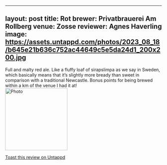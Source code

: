 
---
layout: post
title:  Rot
brewer: Privatbrauerei Am Rollberg
venue: Zosse
reviewer: Agnes Haverling
image: https://assets.untappd.com/photos/2023_08_18/b645e21b636c752ac44649c5e5da24d1_200x200.jpg
---

Full and malty red ale. Like a fluffy loaf of sirapslimpa as we say in Sweden, which basically means that it’s slightly more bready than sweet in comparison with a traditional Newcastle. Bonus points for being brewed within a km of the venue I had it at!
						  <br />
						  <img height="200" width="200" src="https://assets.untappd.com/photos/2023_08_18/b645e21b636c752ac44649c5e5da24d1_200x200.jpg" alt="Photo">         
						
[Toast this review on Untappd](https://untappd.com/user/&#45;Spacebacon&#45;/checkin/1305585518)
